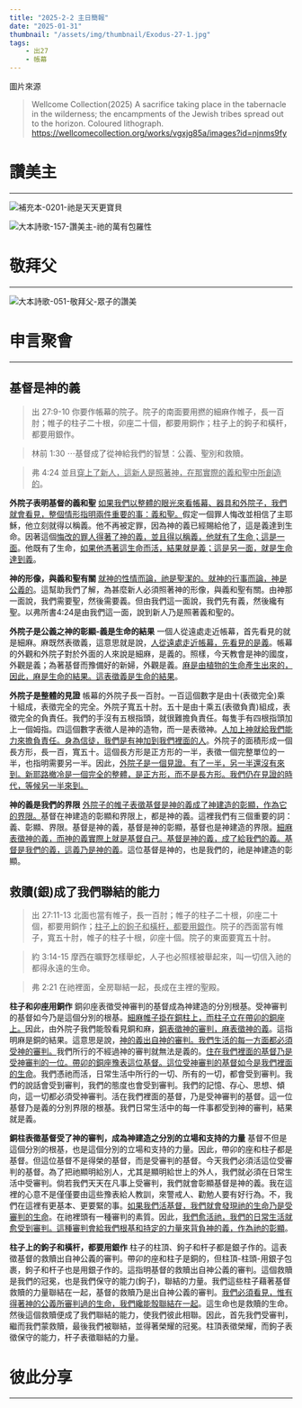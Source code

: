 ```yaml
---
title: "2025-2-2 主日簡報"
date: "2025-01-31"
thumbnail: "/assets/img/thumbnail/Exodus-27-1.jpg"
tags:
    - 出27
    - 帳幕
---
```


圖片來源
> Wellcome Collection(2025) A sacrifice taking place in the tabernacle in the wilderness; the encampments of the Jewish tribes spread out to the horizon. Coloured lithograph. https://wellcomecollection.org/works/vgxjg85a/images?id=njnms9fy

# 讚美主
___

![補充本-0201-祂是天天更寶貝](/assets/img/hymns/hymn-supplement-201.jpg "補充本-0201-祂是天天更寶貝")

![大本詩歌-157-讚美主-祂的萬有包羅性](/assets/img/hymns/hymn-157.jpg "大本詩歌-157-讚美主-祂的萬有包羅性")

# 敬拜父
___

![大本詩歌-051-敬拜父-眾子的讚美](/assets/img/hymns/hymn-51.jpg "大本詩歌-051-敬拜父-眾子的讚美")

# 申言聚會
___

## 基督是神的義

> 出 27:9-10 你要作帳幕的院子。院子的南面要用撚的細麻作帷子，長一百肘；帷子的柱子二十根，卯座二十個，都要用銅作；柱子上的鉤子和橫杆，都要用銀作。

> 林前 1:30  ⋯基督成了從神給我們的智慧：公義、聖別和救贖。

> 弗 4:24 並且<u>穿上了新人，這新人是照著神，在那實際的</u><u>義和聖中所</u><u>創造的</u>。

**外院子表明基督的義和聖** <u></u><u>如果我們以整體的眼光來看帳幕、器具和外院子，我們就會看見，整個情形指明兩件重要的事：義和聖。</u>假定一個罪人悔改並相信了主耶穌，他立刻就得以稱義。他不再被定罪，因為神的義已經賜給他了，這是義達到生命。因著這個<u>悔改的罪人得著了神的義，並且得以稱義，他就有了生命；這是一面</u>。他既有了生命，<u>如果他憑著這生命而活，結果就是義；這是另一面，就是生命達到義</u>。

**神的形像，與義和聖有關** <u>就神的性情而論，祂是聖潔的。就神的行事而論，神是公義的</u>。這幫助我們了解，為甚麼新人必須照著神的形像，與義和聖有關。由神那一面說，我們需要聖，然後需要義。但由我們這一面說，我們先有義，然後纔有聖。以弗所書4:24是由我們這一面，說到新人乃是照著義和聖的。

**外院子是公義之神的彰顯-義是生命的結果** 一個人從遠處走近帳幕，首先看見的就是細麻。麻既然表徵義，這意思就是說，<u>人從遠處走近帳幕，先看見的是義</u>。帳幕的外觀和外院子對於外面的人來說是細麻，是義的。照樣，今天教會是神的國度，外觀是義；為著基督而豫備好的新婦，外觀是義。<u>麻是由植物的生命產生出來的，因此，麻是生命的結果。這表徵義是生命的結果</u>。

**外院子是整體的見證** 帳幕的外院子長一百肘。一百這個數字是由十(表徵完全)乘十組成，表徵完全的完全。外院子寬五十肘。五十是由十乘五(表徵負責)組成，表徵完全的負責任。我們的手沒有五根指頭，就很難擔負責任。每隻手有四根指頭加上一個姆指。四這個數字表徵人是神的造物，而一是表徵神。<u>人加上神就給我們能力來擔負責任。身為信徒，我們是有神加到我們</u><u>裡</u><u>面的人</u>。外院子的面積形成一個長方形，長一百，寬五十。這個長方形是正方形的一半，表徵一個完整單位的一半，也指明需要另一半。因此，<u>外院子是一個見證。有了一半，另一半還沒有來到。新耶路撤冷是一個完全的整體，是正方形，而不是長方形。我們仍在見證的時代，等候另一半來到。</u>

**神的義是我們的界限** <u>外院子的帷子表徵基督是神的義成了神建造的彰顯，作為它的界限。</u>基督在神建造的彰顯和界限上，都是神的義。這裡我們有三個重要的詞：義、彰顯、界限。基督是神的義，基督是神的彰顯，基督也是神建造的界限。<u>細麻表徵神的義，而神的義實際上就是基督自己。基督是神的義，成了給我們的義。基督是我們的義，這義乃是神的義</u>。這位基督是神的，也是我們的，祂是神建造的彰顯。

## 救贖(銀)成了我們聯結的能力

> 出 27:11-13 北面也當有帷子，長一百肘；帷子的柱子二十根，卯座二十個，都要用銅作；<u>柱子上的</u><u>鉤</u><u>子和</u><u>橫杆</u><u>，都要</u><u>用銀作</u>。院子的西面當有帷子，寬五十肘，帷子的柱子十根，卯座十個。院子的東面要寬五十肘。

> 約 3:14-15 摩西在曠野怎樣舉蛇，人子也必照樣被舉起來，叫一切信入祂的都得永遠的生命。

> 弗 2:21 在祂裡面，全房聯結一起，長成在主裡的聖殿。

**柱子和卯座用銅作** 銅卯座表徵受神審判的基督成為神建造的分別根基。受神審判的基督如今乃是這個分別的根基。<u>細麻</u><u>帷子</u><u>掛</u><u>在銅柱上，而柱子立在</u><u>帶卯的銅座</u><u>上。</u>因此，由外院子我們能彀看見銅和麻，<u>銅表徵神的審判，麻表徵神的義</u>。這指明麻是銅的結果。這意思是說，<u>神的義出自神的審判。我們生活的每一方面都必須受神的審判。</u>我們所行的不經過神的審判就無法是義的。<u>住在我們</u><u>裡</u><u>面的基督乃是受神審判的一位。帶卯的銅座豫表這位基督。這位受神審判的基督如今是我們</u><u>裡</u><u>面的生命</u>。我們憑祂而活，日常生活中所行的一切、所有的一切，都會受到審判。我們的說話會受到審判，我們的態度也會受到審判。我們的記憶、存心、思想、傾向，這一切都必須受神審判。活在我們裡面的基督，乃是受神審判的基督。這一位基督乃是義的分別界限的根基。我們日常生活中的每一件事都受到神的審判，結果就是義。

**銅柱表徵基督受了神的審判，成為神建造之分別的立場和支持的力量** 基督不但是這個分別的根基，也是這個分別的立場和支持的力量。因此，帶卯的座和柱子都是基督。但這位基督不是得榮的基督，而是受審判的基督。今天我們必須活這位受審判的基督。為了把祂顯明給別人，尤其是顯明給世上的外人，我們就必須在日常生活中受審判。倘若我們天天在凡事上受審判，我們就會彰顯基督是神的義。我在這裡的心意不是僅僅要由這些豫表給人教訓，來警戒人、勸勉人要有好行為。不，我們在這裡有更基本、更要緊的事。<u>如果我們活基督，我們就會發現祂的生命乃是受審判的生命</u>。在祂裡頭有一種審判的素質。因此，<u>我們愈活祂，我們的日常生活就愈受到審判。這種審判會給我們根基和持定的力量來背負神的義，作為祂的彰顯</u>。

**柱子上的鉤子和橫杆，都要用銀作** 柱子的柱頂、鉤子和杆子都是銀子作的。這表徵基督的救贖出自神公義的審判。帶卯的座和柱子是銅的，但柱頂-柱頭-用銀子包裹，鉤子和杆子也是用銀子作的。這指明基督的救贖出自神公義的審判。這個救贖是我們的冠冕，也是我們保守的能力(鉤子)，聯結的力量。我們這些柱子藉著基督救贖的力量聯結在一起，基督的救贖乃是出自神公義的審判。<u>我們必須看見，惟有得著神的公義所審判過的生命，我們纔能彀聯結在一起</u>。這生命也是救贖的生命。然後這個救贖便成了我們聯結的能力，使我們彼此相聯。因此，首先我們受審判，繼而我們蒙救贖，最後我們被聯結，並得著榮耀的冠冕。柱頂表徵榮耀，而鉤子表徵保守的能力，杆子表徵聯結的力量。

# 彼此分享
___

